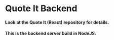 # Quote It Backend

#### Look at the Quote It (React) repository for details.

#### This is the backend server build in NodeJS.
